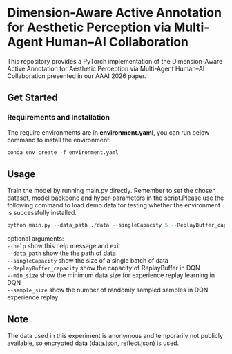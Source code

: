 # Dimension-Aware Active Annotation for Aesthetic Perception via Multi-Agent Human–AI Collaboration

This repository provides a PyTorch implementation of the Dimension-Aware Active Annotation for Aesthetic Perception via Multi-Agent Human–AI Collaboration presented in our AAAI 2026 paper.

## Get Started

### Requirements and Installation

The require environments are in **environment.yaml**, you can run below command to install the environment:

```python
conda env create -f environment.yaml
```

## Usage

Train the model by running main.py directly. Remember to set the chosen dataset, model backbone and hyper-parameters in the script.Please use the following command to load demo data for testing whether the environment is successfully installed.

```python
python main.py --data_path ./data --singleCapacity 5 --ReplayBuffer_capacity 4 --min_size 3 --sample_size 3
```

optional arguments:  
```--help``` show this help message and exit  
```--data_path``` show the the path of data  
```--singleCapacity``` show the size of a single batch of data  
```--ReplayBuffer_capacity``` show the capacity of ReplayBuffer in DQN  
```--min_size``` show the minimum data size for experience replay learning in DQN  
```--sample_size``` show the number of randomly sampled samples in DQN experience replay  

## Note

The data used in this experiment is anonymous and temporarily not publicly available, so encrypted data (data.json, reflect.json) is used.

